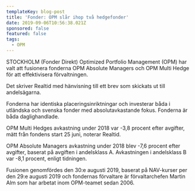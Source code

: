 ```yaml
---
templateKey: blog-post
title: 'Fonder: OPM slår ihop två hedgefonder'
date: 2019-09-06T10:56:38.021Z
sponsored: false
featured: false
tags:
  - OPM
---
```

STOCKHOLM (Fonder Direkt) Optimized Portfolio Management (OPM) har valt att fusionera fonderna OPM Absolute Managers och OPM Multi Hedge för att effektivisera förvaltningen.



Det skriver Realtid med hänvisning till ett brev som skickats ut till andelsägarna.



Fonderna har identiska placeringsinriktningar och investerar båda i utländska och svenska fonder med absolutavkastande fokus. Fonderna är båda daglighandlade.



OPM Multi Hedges avkastning under 2018 var -3,8 procent efter avgifter, mätt från fondens start 25 juni, noterar Realtid.



OPM Absolute Managers avkastning under 2018 blev -7,6 procent efter avgifter, baserat på avgiften i andelsklass A. Avkastningen i andelsklass B var -8,1 procent, enligt tidningen.



Fusionen genomfördes den 30:e augusti 2019, baserat på NAV-kurser per den 29:e augusti 2019 och fondernas förvaltare är förvaltarchefen Martin Alm som har arbetat inom OPM-teamet sedan 2006.
